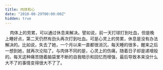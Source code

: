 ```yaml
---
title: 肉体和心
date: "2010-08-29T00:00:00Z"
hidden: true
---
```

    肉体上的劳累，可以通过休息来解决。譬如说，前一天打球打到吐血，但是晚上睡好点，第二天仍然有劲头再次打到吐血。可是心灵上的劳累，休息是没有办法解决的。比如说，失去了她，一个月以来一直都很消沉，每天睡的很多，醒来之后一想到她，就再次沦陷了。与肉体不同的是，心灵上的伤痛，随着日子却是递增般的。每天这种痛苦随着脑袋里不断的自我暗示和回忆而增强，最后导致本来没什么大不了的事情变得很大不了了。